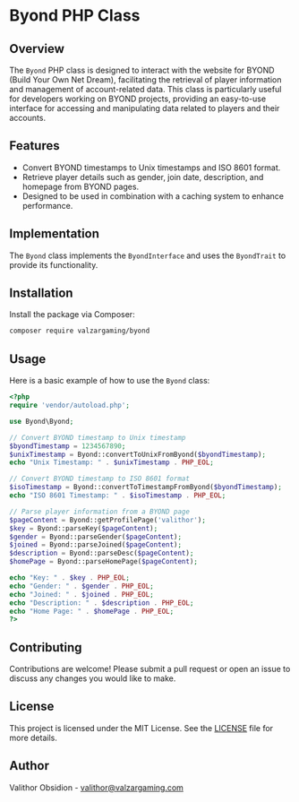 # Byond PHP Class

## Overview

The `Byond` PHP class is designed to interact with the website for BYOND (Build Your Own Net Dream), facilitating the retrieval of player information and management of account-related data. This class is particularly useful for developers working on BYOND projects, providing an easy-to-use interface for accessing and manipulating data related to players and their accounts.

## Features

- Convert BYOND timestamps to Unix timestamps and ISO 8601 format.
- Retrieve player details such as gender, join date, description, and homepage from BYOND pages.
- Designed to be used in combination with a caching system to enhance performance.

## Implementation

The `Byond` class implements the `ByondInterface` and uses the `ByondTrait` to provide its functionality.

## Installation

Install the package via Composer:

```bash
composer require valzargaming/byond
```

## Usage

Here is a basic example of how to use the `Byond` class:

```php
<?php
require 'vendor/autoload.php';

use Byond\Byond;

// Convert BYOND timestamp to Unix timestamp
$byondTimestamp = 1234567890;
$unixTimestamp = Byond::convertToUnixFromByond($byondTimestamp);
echo "Unix Timestamp: " . $unixTimestamp . PHP_EOL;

// Convert BYOND timestamp to ISO 8601 format
$isoTimestamp = Byond::convertToTimestampFromByond($byondTimestamp);
echo "ISO 8601 Timestamp: " . $isoTimestamp . PHP_EOL;

// Parse player information from a BYOND page
$pageContent = Byond::getProfilePage('valithor');
$key = Byond::parseKey($pageContent);
$gender = Byond::parseGender($pageContent);
$joined = Byond::parseJoined($pageContent);
$description = Byond::parseDesc($pageContent);
$homePage = Byond::parseHomePage($pageContent);

echo "Key: " . $key . PHP_EOL;
echo "Gender: " . $gender . PHP_EOL;
echo "Joined: " . $joined . PHP_EOL;
echo "Description: " . $description . PHP_EOL;
echo "Home Page: " . $homePage . PHP_EOL;
?>
```

## Contributing

Contributions are welcome! Please submit a pull request or open an issue to discuss any changes you would like to make.

## License

This project is licensed under the MIT License. See the [LICENSE](LICENSE) file for more details.

## Author

Valithor Obsidion - [valithor@valzargaming.com](mailto:valithor@valzargaming.com)